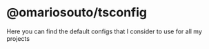 # @omariosouto/tsconfig

Here you can find the default configs that I consider to use for all my projects
